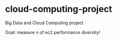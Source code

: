 # cloud-computing-project
Big Data and Cloud Computing project

Goal: measure n of ec2 performance diversity!
